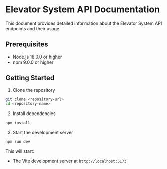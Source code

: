 # Elevator System API Documentation

This document provides detailed information about the Elevator System API endpoints and their usage.

## Prerequisites

- Node.js 18.0.0 or higher
- npm 9.0.0 or higher

## Getting Started

1. Clone the repository
```bash
git clone <repository-url>
cd <repository-name>
```

2. Install dependencies
```bash
npm install
```

3. Start the development server
```bash
npm run dev
```

This will start:
- The Vite development server at `http://localhost:5173`

